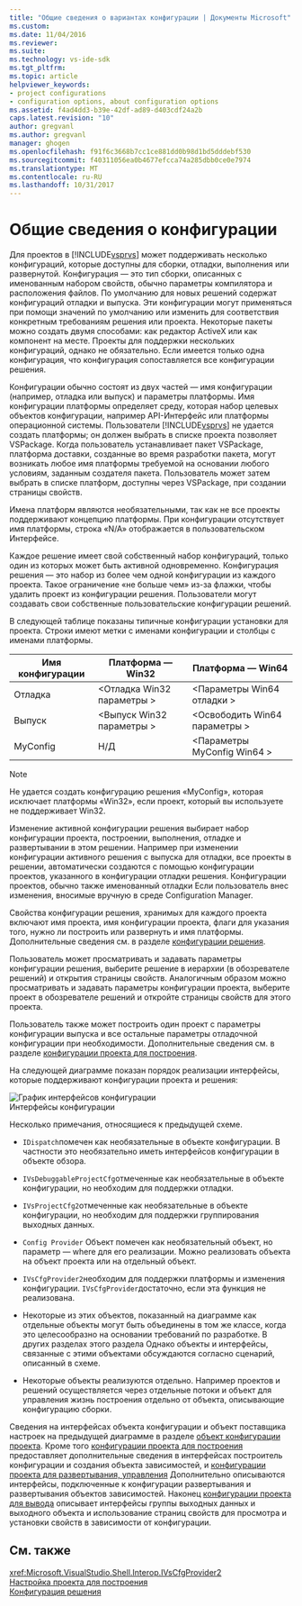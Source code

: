 ```yaml
---
title: "Общие сведения о вариантах конфигурации | Документы Microsoft"
ms.custom: 
ms.date: 11/04/2016
ms.reviewer: 
ms.suite: 
ms.technology: vs-ide-sdk
ms.tgt_pltfrm: 
ms.topic: article
helpviewer_keywords:
- project configurations
- configuration options, about configuration options
ms.assetid: f4ad4dd3-b39e-42df-ad89-d403cdf24a2b
caps.latest.revision: "10"
author: gregvanl
ms.author: gregvanl
manager: ghogen
ms.openlocfilehash: f91f6c3668b7cc1ce881dd0b98d1bd5dddebf530
ms.sourcegitcommit: f40311056ea0b4677efcca74a285dbb0ce0e7974
ms.translationtype: MT
ms.contentlocale: ru-RU
ms.lasthandoff: 10/31/2017
---
```

# <a name="configuration-options-overview"></a>Общие сведения о конфигурации
Для проектов в [!INCLUDE[vsprvs](../../code-quality/includes/vsprvs_md.md)] может поддерживать несколько конфигураций, которые доступны для сборки, отладки, выполнения или развернутой. Конфигурация — это тип сборки, описанных с именованным набором свойств, обычно параметры компилятора и расположения файлов. По умолчанию для новых решений содержат конфигураций отладки и выпуска. Эти конфигурации могут применяться при помощи значений по умолчанию или изменить для соответствия конкретным требованиям решения или проекта. Некоторые пакеты можно создать двумя способами: как редактор ActiveX или как компонент на месте. Проекты для поддержки нескольких конфигураций, однако не обязательно. Если имеется только одна конфигурация, что конфигурация сопоставляется все конфигурации решения.  
  
 Конфигурации обычно состоят из двух частей — имя конфигурации (например, отладка или выпуск) и параметры платформы. Имя конфигурации платформы определяет среду, которая набор целевых объектов конфигурации, например API-Интерфейс или платформы операционной системы. Пользователи [!INCLUDE[vsprvs](../../code-quality/includes/vsprvs_md.md)] не удается создать платформы; он должен выбрать в списке проекта позволяет VSPackage. Когда пользователь устанавливает пакет VSPackage, платформа доставки, созданные во время разработки пакета, могут возникать любое имя платформы требуемой на основании любого условиям, заданным создателя пакета. Пользователь может затем выбрать в списке платформ, доступны через VSPackage, при создании страницы свойств.  
  
 Имена платформ являются необязательными, так как не все проекты поддерживают концепцию платформы. При конфигурации отсутствует имя платформы, строка «N/A» отображается в пользовательском Интерфейсе.  
  
 Каждое решение имеет свой собственный набор конфигураций, только один из которых может быть активной одновременно. Конфигурация решения — это набор из более чем одной конфигурации из каждого проекта. Такое ограничение «не больше чем» из-за флажки, чтобы удалить проект из конфигурации решения. Пользователи могут создавать свои собственные пользовательские конфигурации решений.  
  
 В следующей таблице показаны типичные конфигурации установки для проекта. Строки имеют метки с именами конфигурации и столбцы с именами платформы.  
  
|Имя конфигурации|Платформа — Win32|Платформа — Win64|  
|------------------------|----------------------|----------------------|  
|Отладка|\<Отладка Win32 параметры >|\<Параметры Win64 отладки >|  
|Выпуск|\<Выпуск Win32 параметры >|\<Освободить Win64 параметры >|  
|MyConfig|Н/Д|\<Параметры MyConfig Win64 >|  
  
> [!NOTE]
>  Не удается создать конфигурацию решения «MyConfig», которая исключает платформы «Win32», если проект, который вы используете не поддерживает Win32.  
  
 Изменение активной конфигурации решения выбирает набор конфигурации проекта, построении, выполнения, отладке и развертывании в этом решении. Например при изменении конфигурации активного решения с выпуска для отладки, все проекты в решении, автоматически создаются с помощью конфигурации проектов, указанного в конфигурации отладки решения. Конфигурации проектов, обычно также именованный отладки Если пользователь внес изменения, вносимые вручную в среде Configuration Manager.  
  
 Свойства конфигурации решения, хранимых для каждого проекта включают имя проекта, имя конфигурации проекта, флаги для указания того, нужно ли построить или развернуть и имя платформы. Дополнительные сведения см. в разделе [конфигурации решения](../../extensibility/internals/solution-configuration.md).  
  
 Пользователь может просматривать и задавать параметры конфигурации решения, выберите решение в иерархии (в обозревателе решений) и открытия страницы свойств. Аналогичным образом можно просматривать и задавать параметры конфигурации проекта, выберите проект в обозревателе решений и откройте страницы свойств для этого проекта.  
  
 Пользователь также может построить один проект с параметры конфигурации выпуска и все остальные параметры отладочной конфигурации при необходимости. Дополнительные сведения см. в разделе [конфигурации проекта для построения](../../extensibility/internals/project-configuration-for-building.md).  
  
 На следующей диаграмме показан порядок реализации интерфейсы, которые поддерживают конфигурации проекта и решения:  
  
 ![График интерфейсов конфигурации](../../extensibility/internals/media/vsconfiginterfaces.gif "vsConfigInterfaces")  
Интерфейсы конфигурации  
  
 Несколько примечания, относящиеся к предыдущей схеме.  
  
-   `IDispatch`помечен как необязательные в объекте конфигурации. В частности это необязательно иметь интерфейсов конфигурации в объекте обзора.  
  
-   `IVsDebuggableProjectCfg`отмеченные как необязательные в объекте конфигурации, но необходим для поддержки отладки.  
  
-   `IVsProjectCfg2`отмеченные как необязательные в объекте конфигурации, но необходим для поддержки группирования выходных данных.  
  
-   `Config Provider` Объект помечен как необязательный объект, но параметр — where для его реализации. Можно реализовать объекта на объект проекта или на отдельный объект.  
  
-   `IVsCfgProvider2`необходим для поддержки платформы и изменения конфигурации. `IVsCfgProvider`достаточно, если эта функция не реализована.  
  
-   Некоторые из этих объектов, показанный на диаграмме как отдельные объекты могут быть объединены в том же классе, когда это целесообразно на основании требований по разработке. В других разделах этого раздела Однако объекты и интерфейсы, связанные с этими объектами обсуждаются согласно сценарий, описанный в схеме.  
  
-   Некоторые объекты реализуются отдельно. Например проектов и решений осуществляется через отдельные потоки и объект для управления жизнь построения отдельно от объекта, описывающие конфигурацию сборки.  
  
 Сведения на интерфейсах объекта конфигурации и объект поставщика настроек на предыдущей диаграмме в разделе [объект конфигурации проекта](../../extensibility/internals/project-configuration-object.md). Кроме того [конфигурации проекта для построения](../../extensibility/internals/project-configuration-for-building.md) предоставляет дополнительные сведения в интерфейсах построитель конфигурации и создания объекта зависимостей, и [конфигурации проекта для развертывания, управления](../../extensibility/internals/project-configuration-for-managing-deployment.md) Дополнительно описываются интерфейсы, подключенные к конфигурации развертывания и развертывания объектов зависимостей. Наконец [конфигурации проекта для вывода](../../extensibility/internals/project-configuration-for-output.md) описывает интерфейсы группы выходных данных и выходного объекта и использование страниц свойств для просмотра и установки свойств в зависимости от конфигурации.  
  
## <a name="see-also"></a>См. также  
 <xref:Microsoft.VisualStudio.Shell.Interop.IVsCfgProvider2>   
 [Настройка проекта для построения](../../extensibility/internals/project-configuration-for-building.md)   
 [Конфигурация решения](../../extensibility/internals/solution-configuration.md)